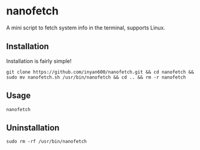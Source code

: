 # nanofetch
A mini script to fetch system info in the terminal, supports Linux.

## Installation
Installation is fairly simple!
```
git clone https://github.com/inyan600/nanofetch.git && cd nanofetch && sudo mv nanofetch.sh /usr/bin/nanofetch && cd .. && rm -r nanofetch
```

## Usage
```
nanofetch
```

## Uninstallation
```
sudo rm -rf /usr/bin/nanofetch
```
